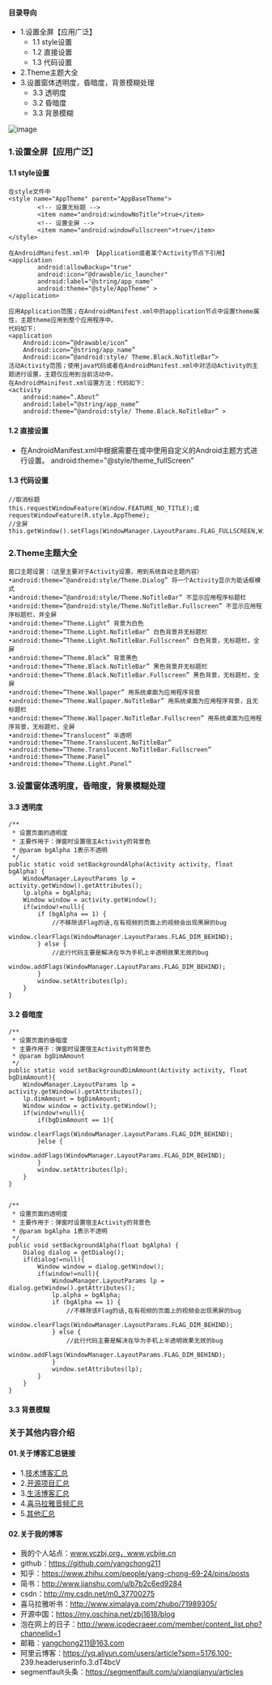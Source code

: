 #### 目录导向
- 1.设置全屏【应用广泛】
	* 1.1 style设置
	* 1.2 直接设置
	* 1.3 代码设置
- 2.Theme主题大全
- 3.设置窗体透明度，昏暗度，背景模糊处理
	* 3.3 透明度
	* 3.2 昏暗度
	* 3.3 背景模糊


![image](https://upload-images.jianshu.io/upload_images/4432347-35a7ae15c12f3e4e.png?imageMogr2/auto-orient/strip%7CimageView2/2/w/1240)

### 1.设置全屏【应用广泛】
#### 1.1 style设置
```
在style文件中
<style name="AppTheme" parent="AppBaseTheme">
        <!-- 设置无标题 -->
        <item name="android:windowNoTitle">true</item>
        <!-- 设置全屏 -->
        <item name="android:windowFullscreen">true</item>
</style>

在AndroidManifest.xml中 【Application或者某个Activity节点下引用】
<application
        android:allowBackup="true"
        android:icon="@drawable/ic_launcher"
        android:label="@string/app_name"
        android:theme="@style/AppTheme" >
</application>

应用Application范围；在AndroidManifest.xml中的application节点中设置theme属性，主题theme应用到整个应用程序中。
代码如下:
<application
    Android:icon=”@drawable/icon”
    Android:icon=”@string/app_name”
    Android:icon=”@android:style/ Theme.Black.NoTitleBar”>
活动Activity范围；使用java代码或者在AndroidManifest.xml中对活动Activity的主题进行设置，主题仅应用到当前活动中。
在AndroidMainifest.xml设置方法：代码如下:
<activity
    android:name=“.About”
    android:label=“@string/app_name”
    android:theme=“@android:style/ Theme.Black.NoTitleBar” >
```

#### 1.2 直接设置
- 在AndroidManifest.xml中根据需要在或中使用自定义的Android主题方式进行设置。
android:theme="@style/theme_fullScreen"


#### 1.3 代码设置
```
//取消标题 
this.requestWindowFeature(Window.FEATURE_NO_TITLE);或
requestWindowFeature(R.style.AppTheme); 
//全屏 
this.getWindow().setFlags(WindowManager.LayoutParams.FLAG_FULLSCREEN,WindowManager.LayoutParams.FLAG_FULLSCREEN);
```

### 2.Theme主题大全
```
窗口主题设置：（这里主要对于Activity设置，用到系统自动主题内容）
•android:theme=”@android:style/Theme.Dialog” 将一个Activity显示为能话框模式
•android:theme=”@android:style/Theme.NoTitleBar” 不显示应用程序标题栏
•android:theme=”@android:style/Theme.NoTitleBar.Fullscreen” 不显示应用程序标题栏，并全屏
•android:theme=”Theme.Light” 背景为白色
•android:theme=”Theme.Light.NoTitleBar” 白色背景并无标题栏
•android:theme=”Theme.Light.NoTitleBar.Fullscreen” 白色背景，无标题栏，全屏
•android:theme=”Theme.Black” 背景黑色
•android:theme=”Theme.Black.NoTitleBar” 黑色背景并无标题栏
•android:theme=”Theme.Black.NoTitleBar.Fullscreen” 黑色背景，无标题栏，全屏
•android:theme=”Theme.Wallpaper” 用系统桌面为应用程序背景
•android:theme=”Theme.Wallpaper.NoTitleBar” 用系统桌面为应用程序背景，且无标题栏
•android:theme=”Theme.Wallpaper.NoTitleBar.Fullscreen” 用系统桌面为应用程序背景，无标题栏，全屏
•android:theme=”Translucent” 半透明
•android:theme=”Theme.Translucent.NoTitleBar”
•android:theme=”Theme.Translucent.NoTitleBar.Fullscreen”
•android:theme=”Theme.Panel”
•android:theme=”Theme.Light.Panel”
```


### 3.设置窗体透明度，昏暗度，背景模糊处理
#### 3.3 透明度
```
/**
 * 设置页面的透明度
 * 主要作用于：弹窗时设置宿主Activity的背景色
 * @param bgAlpha 1表示不透明
 */
public static void setBackgroundAlpha(Activity activity, float bgAlpha) {
    WindowManager.LayoutParams lp = activity.getWindow().getAttributes();
    lp.alpha = bgAlpha;
    Window window = activity.getWindow();
    if(window!=null){
        if (bgAlpha == 1) {
            //不移除该Flag的话,在有视频的页面上的视频会出现黑屏的bug
            window.clearFlags(WindowManager.LayoutParams.FLAG_DIM_BEHIND);
        } else {
            //此行代码主要是解决在华为手机上半透明效果无效的bug
            window.addFlags(WindowManager.LayoutParams.FLAG_DIM_BEHIND);
        }
        window.setAttributes(lp);
    }
}
```

#### 3.2 昏暗度
```
/**
 * 设置页面的昏暗度
 * 主要作用于：弹窗时设置宿主Activity的背景色
 * @param bgDimAmount
 */
public static void setBackgroundDimAmount(Activity activity, float bgDimAmount){
    WindowManager.LayoutParams lp = activity.getWindow().getAttributes();
    lp.dimAmount = bgDimAmount;
    Window window = activity.getWindow();
    if(window!=null){
        if(bgDimAmount == 1){
            window.clearFlags(WindowManager.LayoutParams.FLAG_DIM_BEHIND);
        }else {
            window.addFlags(WindowManager.LayoutParams.FLAG_DIM_BEHIND);
        }
        window.setAttributes(lp);
    }
}


/**
 * 设置页面的透明度
 * 主要作用于：弹窗时设置宿主Activity的背景色
 * @param bgAlpha 1表示不透明
 */
public void setBackgroundAlpha(float bgAlpha) {
    Dialog dialog = getDialog();
    if(dialog!=null){
        Window window = dialog.getWindow();
        if(window!=null){
            WindowManager.LayoutParams lp = dialog.getWindow().getAttributes();
            lp.alpha = bgAlpha;
            if (bgAlpha == 1) {
                //不移除该Flag的话,在有视频的页面上的视频会出现黑屏的bug
                window.clearFlags(WindowManager.LayoutParams.FLAG_DIM_BEHIND);
            } else {
                //此行代码主要是解决在华为手机上半透明效果无效的bug
                window.addFlags(WindowManager.LayoutParams.FLAG_DIM_BEHIND);
            }
            window.setAttributes(lp);
        }
    }
}
```


#### 3.3 背景模糊





### 关于其他内容介绍
#### 01.关于博客汇总链接
- 1.[技术博客汇总](https://www.jianshu.com/p/614cb839182c)
- 2.[开源项目汇总](https://blog.csdn.net/m0_37700275/article/details/80863574)
- 3.[生活博客汇总](https://blog.csdn.net/m0_37700275/article/details/79832978)
- 4.[喜马拉雅音频汇总](https://www.jianshu.com/p/f665de16d1eb)
- 5.[其他汇总](https://www.jianshu.com/p/53017c3fc75d)



#### 02.关于我的博客
- 我的个人站点：www.yczbj.org，www.ycbjie.cn
- github：https://github.com/yangchong211
- 知乎：https://www.zhihu.com/people/yang-chong-69-24/pins/posts
- 简书：http://www.jianshu.com/u/b7b2c6ed9284
- csdn：http://my.csdn.net/m0_37700275
- 喜马拉雅听书：http://www.ximalaya.com/zhubo/71989305/
- 开源中国：https://my.oschina.net/zbj1618/blog
- 泡在网上的日子：http://www.jcodecraeer.com/member/content_list.php?channelid=1
- 邮箱：yangchong211@163.com
- 阿里云博客：https://yq.aliyun.com/users/article?spm=5176.100- 239.headeruserinfo.3.dT4bcV
- segmentfault头条：https://segmentfault.com/u/xiangjianyu/articles



